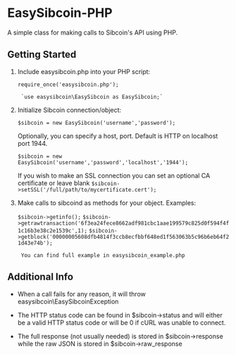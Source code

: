 EasySibcoin-PHP
===============

A simple class for making calls to Sibcoin's API using PHP.

Getting Started
---------------
1. Include easysibcoin.php into your PHP script:

	`require_once('easysibcoin.php');`
        
        `use easysibcoin\EasySibcoin as EasySibcoin;`

2. Initialize Sibcoin connection/object:

	`$sibcoin = new EasySibcoin('username','password');`

	Optionally, you can specify a host, port. Default is HTTP on localhost port 1944.

	`$sibcoin = new EasySibcoin('username','password','localhost','1944');`

	If you wish to make an SSL connection you can set an optional CA certificate or leave blank
	`$sibcoin->setSSL('/full/path/to/mycertificate.cert');`

3. Make calls to sibcoind as methods for your object. Examples:

	`$sibcoin->getinfo();`
	`$sibcoin->getrawtransaction('6f3ea24fece8662adf981cbc1aae199579c825d0f594f4f1c16b3e38c2e1539c',1);`
	`$sibcoin->getblock('00000005608dfb4814f3ccb8ecfbbf648ed1f563063b5c96b6eb64f21d43e74b');`

        You can find full example in easysibcoin_example.php

Additional Info
---------------
* When a call fails for any reason, it will throw easysibcoin\EasySibcoinException

* The HTTP status code can be found in $sibcoin->status and will either be a valid HTTP status code or will be 0 if cURL was unable to connect.

* The full response (not usually needed) is stored in $sibcoin->response while the raw JSON is stored in $sibcoin->raw_response